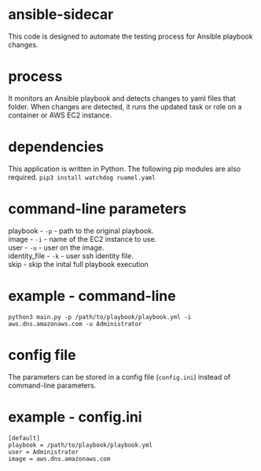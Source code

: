 # ansible-sidecar
This code is designed to automate the testing process for Ansible playbook changes. 

# process
It monitors an Ansible playbook and detects changes to yaml files that folder. When changes are detected, it runs the updated task or role on a container or AWS EC2 instance.

# dependencies
This application is written in Python. The following pip modules are also required.
```pip3 install watchdog ruamel.yaml```

# command-line parameters
playbook - `-p` - path to the original playbook.  
image - `-i` - name of the EC2 instance to use.  
user - `-u` - user on the image.  
identity_file - `-k` - user ssh identity file.  
skip - skip the inital full playbook execution   

# example - command-line
```python3 main.py -p /path/to/playbook/playbook.yml -i aws.dns.amazonaws.com -u Administrator```

# config file
The parameters can be stored in a config file (`config.ini`) instead of command-line parameters.

# example - config.ini
```
[default]
playbook = /path/to/playbook/playbook.yml
user = Administrator
image = aws.dns.amazonaws.com
```
